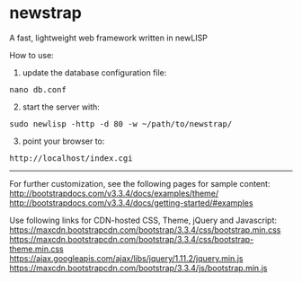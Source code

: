 # newstrap
A fast, lightweight web framework written in newLISP

How to use:
1) update the database configuration file:
<pre>
nano db.conf
</pre>
2) start the server with:
<pre>
sudo newlisp -http -d 80 -w ~/path/to/newstrap/
</pre>
3) point your browser to:
<pre>
http://localhost/index.cgi
</pre>

---

For further customization, see the following pages for sample content:
http://bootstrapdocs.com/v3.3.4/docs/examples/theme/
http://bootstrapdocs.com/v3.3.4/docs/getting-started/#examples

Use following links for CDN-hosted CSS, Theme, jQuery and Javascript:
https://maxcdn.bootstrapcdn.com/bootstrap/3.3.4/css/bootstrap.min.css
https://maxcdn.bootstrapcdn.com/bootstrap/3.3.4/css/bootstrap-theme.min.css
https://ajax.googleapis.com/ajax/libs/jquery/1.11.2/jquery.min.js
https://maxcdn.bootstrapcdn.com/bootstrap/3.3.4/js/bootstrap.min.js
